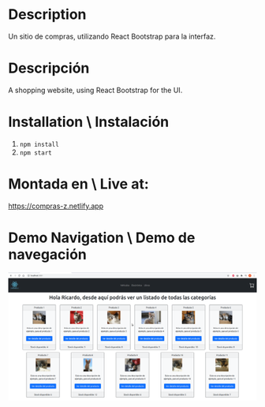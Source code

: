 # Description
Un sitio de compras, utilizando React Bootstrap para la interfaz.

# Descripción
A shopping website, using React Bootstrap for the UI.

# Installation \ Instalación
1. `npm install`
1. `npm start`

# Montada en \ Live at:
https://compras-z.netlify.app

# Demo Navigation \ Demo de navegación

![Navegacion](navegacion.gif)